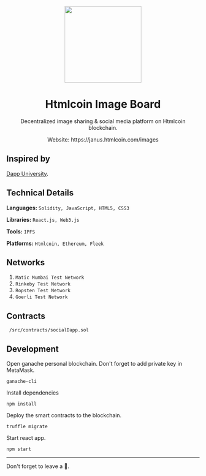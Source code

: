 <p align="center">
  <img align="center" src="https://github.com/victorphoenix3/socialDapp/blob/main/src/logo.jpg" width="200" height="200"></img>
</p>

<h1 align="center">Htmlcoin Image Board</h1>

<p aign="center">
  <p align="center">Decentralized image sharing & social media platform on Htmlcoin blockchain.</p>
  <p align="center">Website: <a href="https://janus.htmlcoin.com/images"></a>https://janus.htmlcoin.com/images</p>
</p>

## Inspired by
[Dapp University](https://www.youtube.com/channel/UCY0xL8V6NzzFcwzHCgB8orQ).

## Technical Details
**Languages:**
```Solidity, JavaScript, HTML5, CSS3```

**Libraries:**
```React.js, Web3.js```

**Tools:**
```IPFS```

**Platforms:**
```Htmlcoin, Ethereum, Fleek```

## Networks
1. ```Matic Mumbai Test Network```
2. ```Rinkeby Test Network```
3. ```Ropsten Test Network```
4. ```Goerli Test Network```

## Contracts
` /src/contracts/socialDapp.sol`

## Development
Open ganache personal blockchain. Don't forget to add private key in MetaMask.

```
ganache-cli
```

Install dependencies

```
npm install
```

Deploy the smart contracts to the blockchain.

```
truffle migrate
```

Start react app.

```
npm start
```

<hr>

Don't forget to leave a 🌟.
